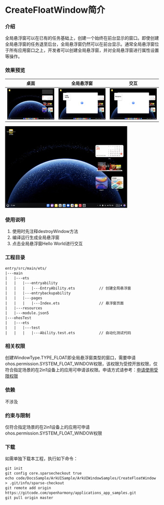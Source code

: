 # CreateFloatWindow简介

### 介绍

全局悬浮窗可以在已有的任务基础上，创建一个始终在前台显示的窗口。即使创建全局悬浮窗的任务退至后台，全局悬浮窗仍然可以在前台显示。通常全局悬浮窗位于所有应用窗口之上，开发者可以创建全局悬浮窗，并对全局悬浮窗进行属性设置等操作。

### 效果预览


| 桌面                                     | 全局悬浮窗                                  | 交互                                     |
|----------------------------------------|----------------------------------------|----------------------------------------|
| ![image](screenshots/screenshot_1.jpg) | ![image](screenshots/screenshot_2.jpg) | ![image](screenshots/screenshot_3.jpg) |

<img src="screenshots/1.gif">

### 使用说明

1. 使用时先注释destroyWindow方法
2. 编译运行生成全局悬浮窗 
3. 点击全局悬浮窗Hello World进行交互

### 工程目录

```
entry/src/main/ets/
|---main
|   |---ets
|   |   |---entryability
|   |   |   |---EntryAbility.ets           // 创建全局悬浮窗
|   |   |---entrybackupability
|   |   |---pages
|   |   |   |---Index.ets                  // 悬浮窗页面
|   |---resources
|   |---module.json5                       
|---ohosTest
|   |---ets 
|   |   |---test
|   |   |   |---Ability.test.ets           // 自动化测试代码
```

### 相关权限

创建WindowType.TYPE_FLOAT即全局悬浮窗类型的窗口，需要申请ohos.permission.SYSTEM_FLOAT_WINDOW权限，该权限为受控开放权限，仅符合指定场景的在2in1设备上的应用可申请该权限。申请方式请参考：[申请使用受限权限](https://developer.huawei.com/consumer/cn/doc/harmonyos-guides/declare-permissions-in-acl)

### 依赖

不涉及

### 约束与限制

仅符合指定场景的在2in1设备上的应用可申请ohos.permission.SYSTEM_FLOAT_WINDOW权限

### 下载

如需单独下载本工程，执行如下命令：

```
git init
git config core.sparsecheckout true
echo code/DocsSample/ArkUISample/ArkUIWindowSamples/CreateFloatWindow > .git/info/sparse-checkout
git remote add origin https://gitcode.com/openharmony/applications_app_samples.git
git pull origin master
```